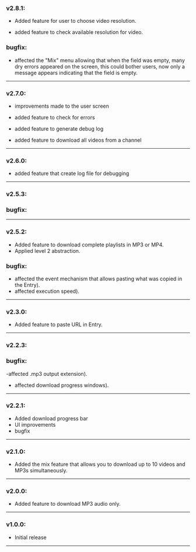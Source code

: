 ### v2.8.1:

- Added feature for user to choose video resolution.

- added feature to check available resolution for video.

### bugfix:

- affected the "Mix" menu allowing that when the field was empty, many dry errors appeared on the screen, this could bother users, now only a message appears indicating that the field is empty.

----------

### v2.7.0:

- improvements made to the user screen

- added feature to check for errors

- added feature to generate debug log

- added feature to download all videos from a channel

----------

### v2.6.0:

- added feature that create log file for debugging

----------

### v2.5.3:

### bugfix:

----------

### v2.5.2:

- Added feature to download complete playlists in MP3 or MP4.
- Applied level 2 abstraction.


### bugfix: 

- affected the event mechanism that allows pasting what was copied in the Entry).
- affected execution speed).

----------

### v2.3.0:

- Added feature to paste URL in Entry.

----------

### v2.2.3:

### bugfix: 

-affected .mp3 output extension).
- affected download progress windows).

----------

### v2.2.1:

- Added download progress bar
- UI improvements
- bugfix

----------

### v2.1.0:

- Added the mix feature that allows you to download up to 10 videos and MP3s simultaneously.

----------

### v2.0.0:

- Added feature to download MP3 audio only.

----------

### v1.0.0:

- Initial release

----------

